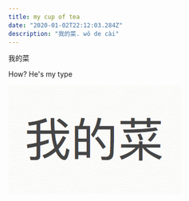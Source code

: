 ```yaml
---
title: my cup of tea
date: "2020-01-02T22:12:03.284Z"
description: "我的菜. wǒ de cài"
---
```


我的菜

How? He's my type

![Chinese Salty Egg](./1.png)
